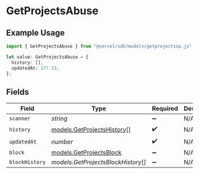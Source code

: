 # GetProjectsAbuse

## Example Usage

```typescript
import { GetProjectsAbuse } from "@vercel/sdk/models/getprojectsop.js";

let value: GetProjectsAbuse = {
  history: [],
  updatedAt: 177.33,
};
```

## Fields

| Field                                                          | Type                                                           | Required                                                       | Description                                                    |
| -------------------------------------------------------------- | -------------------------------------------------------------- | -------------------------------------------------------------- | -------------------------------------------------------------- |
| `scanner`                                                      | *string*                                                       | :heavy_minus_sign:                                             | N/A                                                            |
| `history`                                                      | [models.GetProjectsHistory](../models/getprojectshistory.md)[] | :heavy_check_mark:                                             | N/A                                                            |
| `updatedAt`                                                    | *number*                                                       | :heavy_check_mark:                                             | N/A                                                            |
| `block`                                                        | [models.GetProjectsBlock](../models/getprojectsblock.md)       | :heavy_minus_sign:                                             | N/A                                                            |
| `blockHistory`                                                 | *models.GetProjectsBlockHistory*[]                             | :heavy_minus_sign:                                             | N/A                                                            |